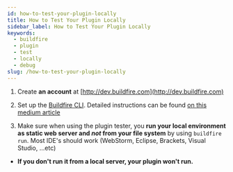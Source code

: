 ```yaml
---
id: how-to-test-your-plugin-locally
title: How to Test Your Plugin Locally
sidebar_label: How to Test Your Plugin Locally
keywords:
  - buildfire
  - plugin
  - test
  - locally
  - debug
slug: /how-to-test-your-plugin-locally
---
```


1. Create **an account** at [http://dev.buildfire.com](http://dev.buildfire.com)

2. Set up the [Buildfire CLI](https://github.com/BuildFire/sdk-cli). Detailed instructions can be found [on this medium article](https://medium.com/@attilabuturla/creating-plugins-with-the-cli-7592522ed277)

3. Make sure when using the plugin tester, you **run your local environment as static web server and _not_ from your file system** by using `buildfire run`.
Most IDE's should work (WebStorm, Eclipse, Brackets, Visual Studio, ...etc)

  * **If you don't run it from a local server, your plugin won't run.**

